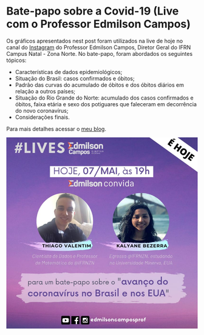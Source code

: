 # Bate-papo sobre a Covid-19 (Live com o Professor Edmilson Campos)

Os gráficos apresentados nest post foram utilizados na live de hoje no canal do [Instagram](https://www.instagram.com/edmilsoncamposprof/) do Professor Edmilson Campos, Diretor Geral do IFRN Campus Natal - Zona Norte. No bate-papo, foram abordados os seguintes tópicos:

* Características de dados epidemiológicos;
* Situação do Brasil: casos confirmados e óbitos;
* Padrão das curvas do acumulado de óbitos e dos óbitos diários em relação a outros países;
* Situação do Rio Grande do Norte: acumulado dos casos confirmados e óbitos, faixa etária e sexo dos potiguares que faleceram em decorrência do novo coronavírus;
* Considerações finais.

Para mais detalhes acessar o [meu blog](https://thiagovalentim.netlify.app/post/bate-papo-sobre-a-covid-19/).

![](https://github.com/ThiagoValentimMarques/live_edmilsoncampos/blob/master/Divulga%C3%A7%C3%A3o.jpeg?raw=true)


